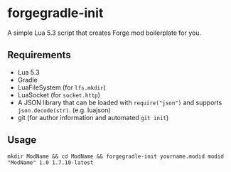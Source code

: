 # forgegradle-init

A simple Lua 5.3 script that creates Forge mod boilerplate for you.

## Requirements

- Lua 5.3
- Gradle
- LuaFileSystem (for `lfs.mkdir`)
- LuaSocket (for `socket.http`)
- A JSON library that can be loaded with `require("json")` and supports `json.decode(str)`. (e.g. luajson)
- git (for author information and automated `git init`)

## Usage

`mkdir ModName && cd ModName && forgegradle-init yourname.modid modid "ModName" 1.0 1.7.10-latest`

